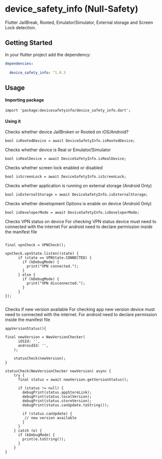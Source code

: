 # device_safety_info (Null-Safety)

Flutter JailBreak, Rooted, Emulator/Simulator, External storage and Screen Lock detection.

## Getting Started

In your flutter project add the dependency:

```yml
dependencies:
  
  device_safety_info: ^1.0.3
```

## Usage

#### Importing package

```
import 'package:devicesafetyinfo/device_safety_info.dart';
```

#### Using it

Checks whether device JailBroken or Rooted on iOS/Android?

```
bool isRootedDevice = await DeviceSafetyInfo.isRootedDevice;
```

Checks whether device is Real or Emulator/Simulator

```
bool isRealDevice = await DeviceSafetyInfo.isRealDevice;
```

Checks whether screen lock enabled or disabled

```
bool isScreenLock = await DeviceSafetyInfo.isScreenLock;
```

Checks whether application is running on external storage (Android Only)

```
bool isExternalStorage = await DeviceSafetyInfo.isExternalStorage;
```

Checks whether development Options is enable on device (Android Only)

```
bool isDeveloperMode = await DeviceSafetyInfo.isDeveloperMode;
```

Checks VPN status on device
For checking VPN status device must need to connected with the internet
For android need to declare <uses-permission android:name="android.permission.INTERNET"/>
permission inside the manifest file
```

final vpnCheck = VPNCheck();

vpnCheck.vpnState.listen((state) {
      if (state == VPNState.CONNECTED) {
        if (kDebugMode) {
          print("VPN connected.");
        }
      } else {
        if (kDebugMode) {
          print("VPN disconnected.");
        }
      }
});
    
```

Checks if new version available
For checking app new version device must need to connected with the internet.
For android need to declare <uses-permission android:name="android.permission.INTERNET"/>
permission inside the manifest file

```
appVersionStatus(){
    
final newVersion = NewVersionChecker(
      iOSId: '',
      androidId: '',
    );

    statusCheck(newVersion);
}

statusCheck(NewVersionChecker newVersion) async {
    try {
      final status = await newVersion.getVersionStatus();

      if (status != null) {
        debugPrint(status.appStoreLink);
        debugPrint(status.localVersion);
        debugPrint(status.storeVersion);
        debugPrint(status.canUpdate.toString());

        if (status.canUpdate) {
         // new version available
        }
      }
    } catch (e) {
      if (kDebugMode) {
        print(e.toString());
      }
    }
}
```
